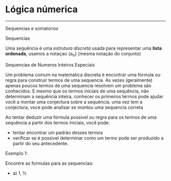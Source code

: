 # Lógica númerica
***

Sequencias e somatorios

Sequencias

Uma sequência é uma *estrutura discreta* usada para representar uma **lista ordenada**, usamos a notaçao {a<sub>n</sub>} (mesma notação do conjunto)

Sequencias de Numeros Inteiros Especiais

Um problema comum na matematica discreta é encontrar uma fórmula ou regra para construir termos de uma sequencia. As vezes (geralmente) apenas poucos termos de uma sequencia resolvem um problema são conhecidos. E mesmo que os termos iniciais de uma sequência, não determinam a sequência inteira, conhecer os primeiros termos pode ajudar você a montar uma conjectura sobre a sequencia. uma vez tem a conjectura, voce pode analisar se montou uma sequencia correta

Ao tentar deduzir uma fórmula possível ou regra para os termos de uma sequência a partir dos termos iniciais, você pode:

- tentar encontrar um padrão desses termos
- verificar se é possivel determinar como um termo pode ser produzido a partir do seu antecedente.

Exemplo 1:

Encontre as formulas para as sequencias:

- a) 1, &frac12; 